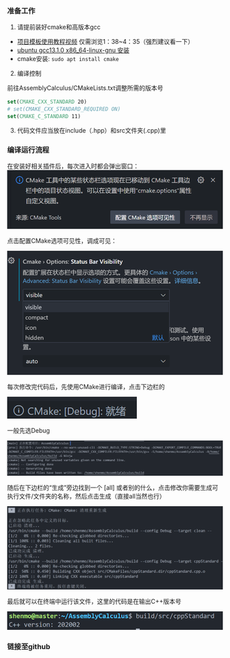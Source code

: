 ### 准备工作
1. 请提前装好cmake和高版本gcc

* [项目模板使用教程视频](https://www.bilibili.com/video/BV1YG4y1v7uB/?spm_id_from=333.999.0.0&vd_source=fc9e2ce40d62056c65de16d8d9914cbf) 仅需浏览1：38~4：35（强烈建议看一下）
* [ubuntu gcc13.1.0 x86_64-linux-gnu 安装](https://www.cnblogs.com/jamesnulliu/p/5_Steps_to_Use_Cxx20_in_Ubuntu22.html)
* cmake安装: `sudo apt install cmake`


2. 编译控制

前往AssemblyCalculus/CMakeLists.txt调整所需的版本号
```cmake
set(CMAKE_CXX_STANDARD 20)
# set(CMAKE_CXX_STANDARD_REQUIRED ON)
set(CMAKE_C_STANDARD 11)
```

3. 代码文件应当放在include（.hpp）和src文件夹(.cpp)里

### 编译运行流程

在安装好相关插件后，每次进入时都会弹出窗口：
![alt text](image/image2.png)

点击配置CMake选项可见性，调成可见：

![alt text](image/image3.png)

每次修改完代码后，先使用CMake进行编译，点击下边栏的

![alt text](image/image4.png)

一般先选Debug

![alt text](image/image5.png)

随后在下边栏的“生成”旁边找到一个 [all] 或者别的什么，点击修改你需要生成可执行文件/文件夹的名称，然后点击生成（直接all当然也行）

![alt text](image/image6.png)


最后就可以在终端中运行该文件，这里的代码是在输出C++版本号

![alt text](image/image.png)


### 链接至github

